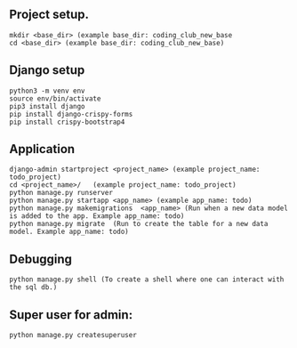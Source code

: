 ## Project setup.
    mkdir <base_dir> (example base_dir: coding_club_new_base
    cd <base_dir> (example base_dir: coding_club_new_base)

## Django setup
    python3 -m venv env
    source env/bin/activate
    pip3 install django
    pip install django-crispy-forms 
    pip install crispy-bootstrap4

## Application
    django-admin startproject <project_name> (example project_name: todo_project)
    cd <project_name>/   (example project_name: todo_project)
    python manage.py runserver
    python manage.py startapp <app_name> (example app_name: todo)
    python manage.py makemigrations  <app_name> (Run when a new data model is added to the app. Example app_name: todo)
    python manage.py migrate  (Run to create the table for a new data model. Example app_name: todo)

## Debugging
    python manage.py shell (To create a shell where one can interact with the sql db.)

## Super user for admin:
    python manage.py createsuperuser

